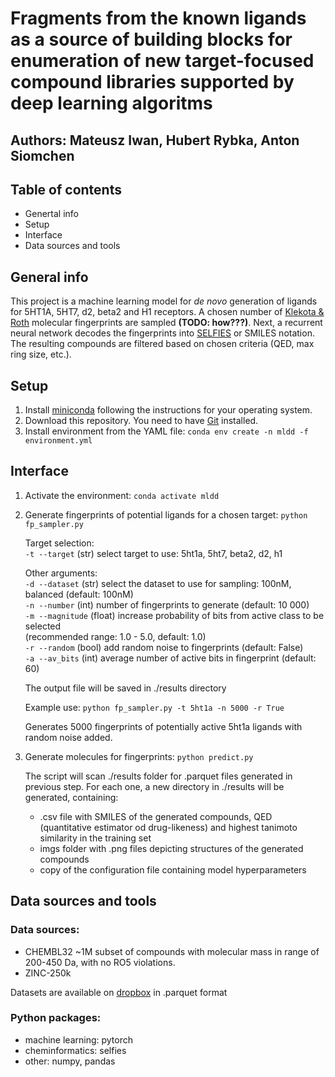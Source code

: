 # Fragments from the known ligands as a source of building blocks for enumeration of new target-focused compound libraries supported by deep learning algoritms
## Authors: Mateusz Iwan, Hubert Rybka, Anton Siomchen
## Table of contents
* Genertal info
* Setup
* Interface
* Data sources and tools

## General info
This project is a machine learning model for *de novo* generation of ligands for 5HT1A, 5HT7, d2, beta2 and H1 receptors. A chosen number of [Klekota & Roth](https://pubmed.ncbi.nlm.nih.gov/18784118/) molecular fingerprints are sampled **(TODO: how???)**. Next, a recurrent neural network decodes the fingerprints into [SELFIES](https://iopscience.iop.org/article/10.1088/2632-2153/aba947) or SMILES notation. The resulting compounds are filtered based on chosen criteria (QED, max ring size, etc.).

## Setup
1. Install [miniconda](https://docs.conda.io/en/latest/miniconda.html) following the instructions for your operating system.
2. Download this repository. You need to have [Git](https://git-scm.com/) installed.
3. Install environment from the YAML file: `conda env create -n mldd -f environment.yml`

## Interface
1. Activate the environment: `conda activate mldd `
2. Generate fingerprints of potential ligands for a chosen target: `python fp_sampler.py`
  
   Target selection:  
     `-t --target` (str) select target to use: 5ht1a, 5ht7, beta2, d2, h1
     
   Other arguments:  
     `-d --dataset` (str) select the dataset to use for sampling: 100nM, balanced (default: 100nM)  
     `-n --number` (int) number of fingerprints to generate (default: 10 000)  
     `-m --magnitude` (float) increase probability of bits from active class to be selected  
     (recommended range: 1.0 - 5.0, default: 1.0)  
     `-r --random` (bool) add random noise to fingerprints (default: False)  
     `-a --av_bits` (int) average number of active bits in fingerprint (default: 60)
     
     The output file will be saved in ./results directory

     Example use: `python fp_sampler.py -t 5ht1a -n 5000 -r True`
     
     Generates 5000 fingerprints of potentially active 5ht1a ligands with random noise added.
  
4. Generate molecules for fingerprints: `python predict.py`
     
   The script will scan ./results folder for .parquet files generated in previous step. For each one, a new directory in ./results will be generated, containing:
   * .csv file with SMILES of the generated compounds, QED (quantitative estimator od drug-likeness) and highest tanimoto similarity in the training set
   * imgs folder with .png files depicting structures of the generated compounds
   * copy of the configuration file containing model hyperparameters

## Data sources and tools
### Data sources:
* CHEMBL32
  ~1M subset of compounds with molecular mass in range of 200-450 Da, with no RO5 violations.
* ZINC-250k

Datasets are available on [dropbox](https://www.dropbox.com/sh/7sop2qzz4n38o06/AAA1QXeD3cXO__02RnmsVV-Aa?dl=0) in .parquet format
### Python packages:
* machine learning: pytorch
* cheminformatics: selfies
* other: numpy, pandas

